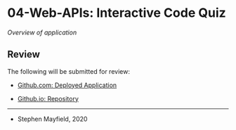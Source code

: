 # 04-Web-APIs: Interactive Code Quiz 

*Overview of application*

## Review

The following will be submitted for review:

* [Github.com: Deployed Application](https://stmayfield.github.io/code-quiz/)

* [Github.io: Repository](https://github.com/stmayfield/code-quiz)

- - -

- Stephen Mayfield, 2020
